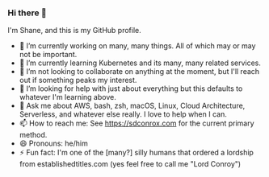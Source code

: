 

### Hi there 👋

I'm Shane, and this is my GitHub profile.

- 🔭 I’m currently working on many, many things. All of which may or may not be important.
- 🌱 I’m currently learning Kubernetes and its many, many related services.
- 👯 I’m not looking to collaborate on anything at the moment, but I'll reach out if something peaks my interest.
- 🤔 I’m looking for help with just about everything but this defaults to whatever I'm learning above.
- 💬 Ask me about AWS, bash, zsh, macOS, Linux, Cloud Architecture, Serverless, and whatever else really. I love to help when I can.
- 📫 How to reach me: See https://sdconrox.com for the current primary method.
- 😄 Pronouns: he/him
- ⚡ Fun fact: I'm one of the [many?] silly humans that ordered a lordship from establishedtitles.com (yes feel free to call me "Lord Conroy")

<!--
**sdconrox/sdconrox** is a ✨ _special_ ✨ repository because its `README.md` (this file) appears on your GitHub profile.

Here are some ideas to get you started:
- 🔭 I’m currently working on ...
- 🌱 I’m currently learning ...
- 👯 I’m looking to collaborate on ...
- 🤔 I’m looking for help with ...
- 💬 Ask me about ...
- 📫 How to reach me: ...
- 😄 Pronouns: ...
- ⚡ Fun fact: ...
--!>
